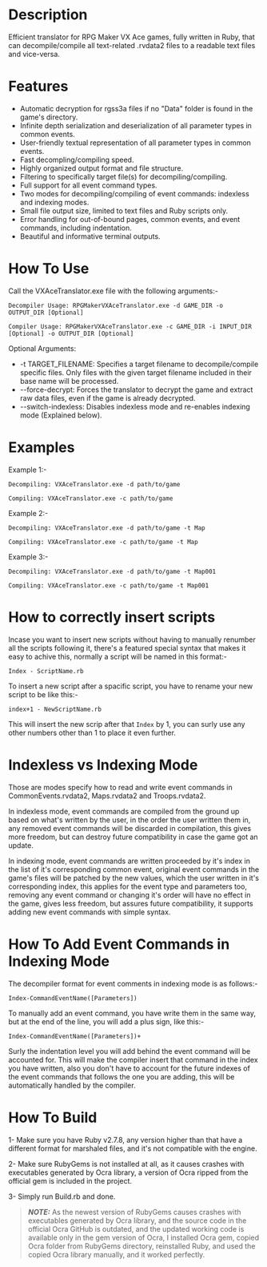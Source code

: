 # Description
Efficient translator for RPG Maker VX Ace games, fully written in Ruby, that can decompile/compile all text-related .rvdata2 files to a readable text files and vice-versa.

# Features
- Automatic decryption for rgss3a files if no "Data" folder is found in the game's directory.
- Infinite depth serialization and deserialization of all parameter types in common events.
- User-friendly textual representation of all parameter types in common events.
- Fast decompling/compiling speed.
- Highly organized output format and file structure.
- Filtering to specifically target file(s) for decompiling/compiling.
- Full support for all event command types.
- Two modes for decompiling/compiling of event commands: indexless and indexing modes.
- Small file output size, limited to text files and Ruby scripts only.
- Error handling for out-of-bound pages, common events, and event commands, including indentation.
- Beautiful and informative terminal outputs.

# How To Use
Call the VXAceTranslator.exe file with the following arguments:-

```Decompiler Usage: RPGMakerVXAceTranslator.exe -d GAME_DIR -o OUTPUT_DIR [Optional]```

```Compiler Usage: RPGMakerVXAceTranslator.exe -c GAME_DIR -i INPUT_DIR [Optional] -o OUTPUT_DIR [Optional]```

Optional Arguments:
- -t TARGET_FILENAME: Specifies a target filename to decompile/compile specific files. Only files with the given target filename included in their base name will be processed.
- --force-decrypt: Forces the translator to decrypt the game and extract raw data files, even if the game is already decrypted.
- --switch-indexless: Disables indexless mode and re-enables indexing mode (Explained below).

# Examples
Example 1:-

```Decompiling: VXAceTranslator.exe -d path/to/game```
  
```Compiling: VXAceTranslator.exe -c path/to/game```

Example 2:-

```Decompiling: VXAceTranslator.exe -d path/to/game -t Map```
  
```Compiling: VXAceTranslator.exe -c path/to/game -t Map```

Example 3:-

```Decompiling: VXAceTranslator.exe -d path/to/game -t Map001```
  
```Compiling: VXAceTranslator.exe -c path/to/game -t Map001```

# How to correctly insert scripts
Incase you want to insert new scripts without having to manually renumber all the scripts following it, there's a featured special syntax that makes it easy to achive this, normally a script will be named in this format:-

`Index - ScriptName.rb`

To insert a new script after a spacific script, you have to rename your new script to be like this:-

`index+1 - NewScriptName.rb`

This will insert the new scrip after that `Index` by 1, you can surly use any other numbers other than 1 to place it even further.

# Indexless vs Indexing Mode
Those are modes specify how to read and write event commands in CommonEvents.rvdata2, Maps.rvdata2 and Troops.rvdata2.

In indexless mode, event commands are compiled from the ground up based on what's written by the user, in the order the user written them in, any removed event commands will be discarded in compilation, this gives more freedom, but can destroy future compatibility in case the game got an update.

In indexing mode, event commands are written proceeded by it's index in the list of it's corresponding common event, original event commands in the game's files will be patched by the new values, which the user written in it's corresponding index, this applies for the event type and parameters too, removing any event command or changing it's order will have no effect in the game, gives less freedom, but assures future compatibility, it supports adding new event commands with simple syntax.

# How To Add Event Commands in Indexing Mode
The decompiler format for event comments in indexing mode is as follows:-

`Index-CommandEventName([Parameters])`

To manually add an event command, you have write them in the same way, but at the end of the line, you will add a plus sign, like this:-

`Index-CommandEventName([Parameters])+`

Surly the indentation level you will add behind the event command will be accounted for.
This will make the compiler insert that command in the index you have written, also you don't have to account for the future indexes of the event commands that follows the one you are adding, this will be automatically handled by the compiler.

# How To Build
1- Make sure you have Ruby v2.7.8, any version higher than that have a different format for marshaled files, and it's not compatible with the engine.

2- Make sure RubyGems is not installed at all, as it causes crashes with executables generated by Ocra library, a version of Ocra ripped from the official gem is included in the project.

3- Simply run Build.rb and done.

> **_NOTE:_** As the newest version of RubyGems causes crashes with executables generated by Ocra library, and the source code in the official Ocra GitHub is outdated, and the updated working code is available only in the gem version of Ocra, I installed Ocra gem, copied Ocra folder from RubyGems directory, reinstalled Ruby, and used the copied Ocra library manually, and it worked perfectly.
